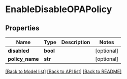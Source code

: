 # EnableDisableOPAPolicy

## Properties
Name | Type | Description | Notes
------------ | ------------- | ------------- | -------------
**disabled** | **bool** |  | [optional] 
**policy_name** | **str** |  | [optional] 

[[Back to Model list]](../README.md#documentation-for-models) [[Back to API list]](../README.md#documentation-for-api-endpoints) [[Back to README]](../README.md)


